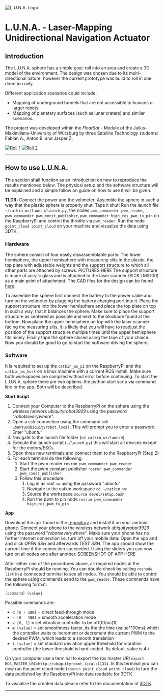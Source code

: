 ![L.U.N.A. Logo](https://github.com/fallow24/L.U.N.A/blob/master/Media/luna_logo_notext.png)

# L.U.N.A. - Laser-Mapping Unidirectional Navigation Actuator
## Introduction
The L.U.N.A. sphere has a simple goal: roll into an area and create a 3D model of the environment. The design was chosen due to its multi-directional nature, however the current prototype was build to roll in one direction only.

Different application scenarios could include:
* Mapping of underground tunnels that are not accessible to humans or larger robots
* Mapping of planetary surfaces (such as lunar craters) and similar scenarios.

The project was developed within the _FloatSat_ - Module of the Julius-Maximilians-University of Würzburg by three Satellite Technology students: Fabian A., Anton B. and Jasper Z. 


[![Roll 1](https://res.cloudinary.com/marcomontalbano/image/upload/v1581005771/video_to_markdown/images/youtube--4A9AdD9eoiU-c05b58ac6eb4c4700831b2b3070cd403.jpg)](https://youtu.be/4A9AdD9eoiU "Roll 1")
[![Roll 2](https://res.cloudinary.com/marcomontalbano/image/upload/v1581005862/video_to_markdown/images/youtube--cJOBozcbXv8-c05b58ac6eb4c4700831b2b3070cd403.jpg)](https://youtu.be/cJOBozcbXv8 "Roll 2")

***


## How to use L.U.N.A.
This section shall function as an introduction on how to reproduce the results mentioned below. The physical setup and the software structure will be explained and a simple follow on guide on how to use it will be given.

**TLDR:** Connect the power and the voltmeter. Assemble the sphere in such a way that the plastic sphere is properly shut. Tape it shut! Run the launch file `~/catkin_ws/launch/launch.py`, the nodes `pwm_commander pwm_reader`, `pwm_commander pwm_const_publisher`, `pwm_commander high_res_pwm_to_pin` on the RaspberryPi and control the throttle via `pwm_reader`. Run the node `point_cloud point_cloud` on your machine and visualize the data using 3DTK.

### Hardware
The sphere consist of four easily dissassemblable parts: The lower hemisphere, the upper hemisphere with measuring slits in the plastic, the top plate with adjustable weights and the support structure to which all other parts are attached by screws. PICTURES HERE The support structure is made of acrylic glass and is attached to the laser scanner (SICK LMS100) as a main point of attachment. The CAD files for the design can be found [here](https://github.com/fallow24/L.U.N.A/tree/master/CAD-Model).

To assemble the sphere first connect the battery to the power cable and turn on the voltmeter by plugging the battery charging port into it. Place the support structure into the lower hemisphere and place the top plate on top in such a way, that it balances the sphere. Make sure to place the support structure as centered as possible and next to the blockade found at the bottom. Now place the upper hemisphere on top with the laser scanner facing the measuring slits. It is likely that you will have to readjust the position of the support structure multiple times until the upper hemisphere fits nicely. Finally tape the sphere closed using the tape of your choice. Now you should be good to go to start the software driving the sphere.

### Software

It is required to set up the `catkin_ws_pi` on the RaspberryPi and the `catkin_ws_host` on a linux machine with a current ROS install. Make sure both workspaces are compiled without error before continuing. To start the L.U.N.A. sphere there are two options: the python start scrip via command line or the app. Both will be described.

**Start Script** 
1. Connect your Computer to the RaspberryPi on the sphere using the wireless network _ubiquityrobot3929_ using the password "_robotseverywhere_". 
2. Open a ssh connection using the command `ssh ubuntu@ubiquityrobot.local`. This will prompt you to enter a password. Enter "_ubuntu_"
3. Navigate to the launch file folder (`cd catkin_ws/launch`).
4. Execute the launch script (`./launch.py`) this will start all devices except for the motors/ESCs
5. Open three new terminals and connect them to the RaspberryPi (Step 2)
6. For each terminal do the following:
   1. Start the pwm reader `rosrun pwm_commander pwm_reader`
   2. Start the pwm constant publisher `rosrun pwm_commander pwm_const_publisher`
   3. Follow this procedure:
        1. Log in as root `su` using the password "_ubuntu_"
        2. Navigate to the catkin workspace `cd ~/catkin_ws`
        3. Source the workspace `source devel/setup.bash`
        4. Run the pwm to pin node `rosrun pwm_commander high_res_pwm_to_pin` 

**App**

Download the apk found in the [repository](https://github.com/fallow24/L.U.N.A/blob/master/LunarApp2/lunarApp.apk) and install it on your android phone. Connect your phone to the wireless network _ubiquityrobot3929_ using the password "_robotseverywhere_". Make sure your phone has no further internet connection i.e. turn off your mobile data. Open the app and and click _OPEN SSH_ and afterwards _TEST SSH_. The app should show the current time if the connection succeeded. Using the sliders you can now turn on all nodes one after another. SCREENSHOT OF APP HERE

After either one of the procedures above, all required nodes at the RaspberryPi should be running. You can double check by calling `rosnode list` in a connected terminal to see all nodes. You should be able to control the sphere using commands send to the `pwm_reader`. These commands have the following format:

 `[command] [value]`

Possible commands are:
 * `d [0 - 100]` = direct feed-through mode 
 * `s [0 - 100]` = smooth acceleration mode 
 * `v [0, 1]`    = set vibration controller to be off(0)/on(1)
 * `m [value]`   = set smoothness factor, its the the time (value*100ms) which the controller waits to increment                   or decrement the current PWM to the desired PWM, which leads to a smooth translation
 * `t [value]`   = set standard deviation upper threshold for vibration controller (the lower threshold is hard-coded. Its default value is 4.)
 
On your computer use a terminal to export the ros master URI `export ROS_MASTER_URI=http://ubiquityrobot.local:11311`. In this terminal you can now run the point cloud node (`rosrun point_cloud point_cloud`) to turn the data published by the RaspberryPi into data readable for 3DTK. 

To visualize the created data please refer to the documentation of [3DTK](http://slam6d.sourceforge.net/doc/show.html).


***
